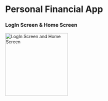 # Personal Financial App

### LogIn Screen & Home Screen
<img src="https://github.com/benilyxdd/expenses-management/blob/6962494aaef16396be2311c7c301b9a195f4f9a0/screenshot/HomeScreenAndLogInScreen.png" alt="LogIn Screen and Home Screen" width="200"/>
